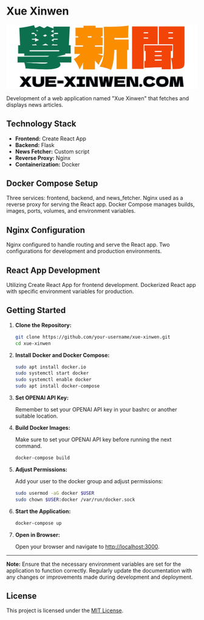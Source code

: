 # Xue Xinwen

![Xue Xinwen Logo](public/XXW_Banner.png)

Development of a web application named "Xue Xinwen" that fetches and displays news articles.

## Technology Stack

- **Frontend:** Create React App
- **Backend:** Flask
- **News Fetcher:** Custom script
- **Reverse Proxy:** Nginx
- **Containerization:** Docker

## Docker Compose Setup

Three services: frontend, backend, and news_fetcher.
Nginx used as a reverse proxy for serving the React app.
Docker Compose manages builds, images, ports, volumes, and environment variables.

## Nginx Configuration

Nginx configured to handle routing and serve the React app.
Two configurations for development and production environments.

## React App Development

Utilizing Create React App for frontend development.
Dockerized React app with specific environment variables for production.


## Getting Started

1. **Clone the Repository:**

    ```bash
    git clone https://github.com/your-username/xue-xinwen.git
    cd xue-xinwen
    ```

2. **Install Docker and Docker Compose:**

    ```bash
    sudo apt install docker.io
    sudo systemctl start docker
    sudo systemctl enable docker
    sudo apt install docker-compose
    ```

3. **Set OPENAI API Key:**

    Remember to set your OPENAI API key in your bashrc or another suitable location.

4. **Build Docker Images:**

    Make sure to set your OPENAI API key before running the next command.

    ```bash
    docker-compose build
    ```

5. **Adjust Permissions:**

    Add your user to the docker group and adjust permissions:

    ```bash
    sudo usermod -aG docker $USER
    sudo chown $USER:docker /var/run/docker.sock
    ```

6. **Start the Application:**

    ```bash
    docker-compose up
    ```

7. **Open in Browser:**

    Open your browser and navigate to [http://localhost:3000](http://localhost:3000).

---

**Note:** Ensure that the necessary environment variables are set for the application to function correctly. Regularly update the documentation with any changes or improvements made during development and deployment.


## License

This project is licensed under the [MIT License](LICENSE).